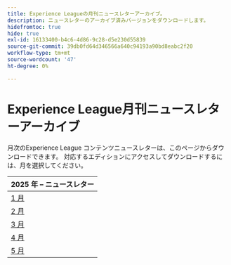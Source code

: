 ```yaml
---
title: Experience Leagueの月刊ニュースレターアーカイブ。
description: ニュースレターのアーカイブ済みバージョンをダウンロードします。
hidefromtoc: true
hide: true
exl-id: 16133400-b4c6-4d86-9c28-d5e230d55839
source-git-commit: 39db0fd64d346566a640c94193a90bd8eabc2f20
workflow-type: tm+mt
source-wordcount: '47'
ht-degree: 0%

---
```


# Experience League月刊ニュースレターアーカイブ

月次のExperience League コンテンツニュースレターは、このページからダウンロードできます。 対応するエディションにアクセスしてダウンロードするには、月を選択してください。

| 2025 年 – ニュースレター |
|------------|
| [1 月 ](assets/Jan-Newsletter.pdf) |
| [2 月 ](assets/Feb-Newsletter.pdf) |
| [3 月 ](assets/March-Newsletter.pdf) |
| [4 月 ](assets/April-Newsletter.pdf) |
| [5 月 ](assets/May-Newsletter.pdf) |

